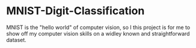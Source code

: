 # MNIST-Digit-Classification
 MNIST is the "hello world" of computer vision, so I this project is for me to show off my computer vision skills on a widley known and straightforward dataset.

